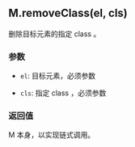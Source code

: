 ## M.removeClass(el, cls)

删除目标元素的指定 class 。

### 参数

* `el`: 目标元素，必须参数

* `cls`: 指定 class ，必须参数

### 返回值

M 本身，以实现链式调用。
